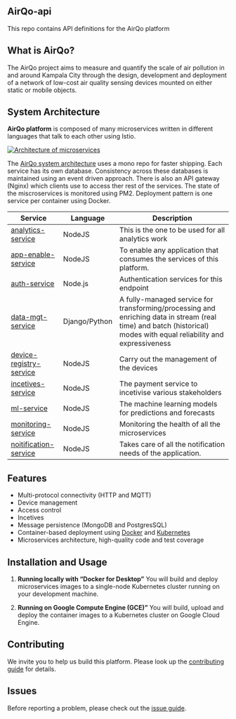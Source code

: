 ## AirQo-api
This repo contains API definitions for the AirQo platform


## What is AirQo?
The AirQo project aims to measure and quantify the scale of air pollution in and around Kampala City through the design, development and deployment of a network of low-cost air quality sensing devices mounted on either static or mobile objects.

## System Architecture

**AirQo platform** is composed of many microservices written in different languages that talk to each other using Istio.

[![Architecture of
microservices](./docs/img/architecture-diagram.png)](./docs/img/architecture-diagram.png)

The [AirQo system architecture](https://github.com/airqo-platform/AirQo-api/wiki/System-Architecture) uses a mono repo for faster shipping. Each service has its own database. Consistency across these databases is maintained using an event driven approach. There is also an API gateway (Nginx) which clients use to access ther rest of the services. The state of the miscroservices is monitored using PM2. Deployment pattern is one service per container using Docker.

| Service                                              | Language      | Description                                                                                                                       |
| ---------------------------------------------------- | ------------- | --------------------------------------------------------------------------------------------------------------------------------- |
| [analytics-service](./src/analytics-service)                     | NodeJS            | This is the one to be used for all analytics work                                                           |
| [app-enable-service](./src/app-enable-service) | NodeJS            | To enable any application that consumes the services of this platform.                        |
| [auth-service](./src/auth-service)             | Node.js       | Authentication services for this endpoint |
| [data-mgt-service](./src/data-mgt-service)               | Django/Python       | A fully-managed service for transforming/processing and enriching data in stream (real time) and batch (historical) modes with equal reliability and expressiveness                                    |
| [device-registry-service](./src/device-registry-service)             | NodeJS            | Carry out the management of the devices                                 |
| [incetives-service](./src/incetives-service)                   | NodeJS        | The payment service to incetivise various stakeholders                                                                                 |
| [ml-service](./src/ml-service)             | NodeJS            | The machine learning models for predictions and forecasts                            |
| [monitoring-service](./src/monitoring-service) | NodeJS        | Monitoring the health of all the microservices                                                                  |
| [noitification-service](./src/notification-service)     | NodeJS          | Takes care of all the notification needs of the application.                                                                                   |
                                           

## Features
- Multi-protocol connectivity (HTTP and MQTT)
- Device management
- Access control
- Incetives
- Message persistence (MongoDB and PostgresSQL)
- Container-based deployment using [Docker](https://www.docker.com/) and [Kubernetes](https://kubernetes.io/)
- Microservices architecture, high-quality code and test coverage

## Installation and Usage

1. **Running locally with “Docker for Desktop”** You will build and deploy microservices images to a single-node Kubernetes cluster running on your development machine.

2. **Running on Google Compute Engine (GCE)”** You will build, upload and deploy the container images to a Kubernetes cluster on Google Cloud Engine.


## Contributing
We invite you to help us build this platform. Please look up the [contributing guide](https://github.com/airqo-platform/AirQo-api/wiki/Coding-Guidelines) for details.

## Issues
Before reporting a problem, please check out the [issue guide](https://github.com/airqo-platform/AirQo-api/wiki/Coding-Guidelines).
